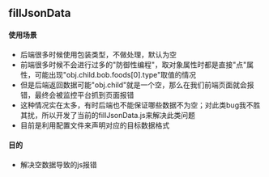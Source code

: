 fillJsonData
---
#### 使用场景
- 后端很多时候使用包装类型，不做处理，默认为空
- 前端很多时候不会进行过多的"防御性编程"，取对象属性时都是直接"点"属性，可能出现"obj.child.bob.foods[0].type"取值的情况
- 但是后端返回数据可能"obj.child"就是一个空，那么在我们前端页面就会报错，最终会被监控平台抓到页面报错
- 这种情况实在太多，有时后端也不能保证哪些数据不为空；对此类bug我不胜其扰，所以开发了当前的fillJsonData.js来解决此类问题
- 目前是利用配置文件来声明对应的目标数据格式

#### 目的
- 解决空数据导致的js报错



